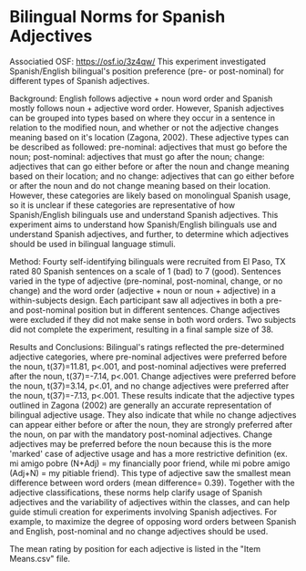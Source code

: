 # Bilingual Norms for Spanish Adjectives
Associatied OSF: https://osf.io/3z4qw/
This experiment investigated Spanish/English bilingual's position preference (pre- or post-nominal) for different types of Spanish adjectives.

Background: English follows adjective + noun word order and Spanish mostly follows noun + adjective word order. However, Spanish adjectives can be grouped into types based on where they occur in a sentence in relation to the modified noun, and whether or not the adjective changes meaning based on it's location (Zagona, 2002). These adjective types can be described as followed: pre-nominal: adjectives that must go before the noun; post-nominal: adjectives that must go after the noun; change: adjectives that can go either before or after the noun and change meaning based on their location; and no change: adjectives that can go either before or after the noun and do not change meaning based on their location. However, these categories are likely based on monolingual Spanish usage, so it is unclear if these categories are representative of how Spanish/English bilinguals use and understand Spanish adjectives. This experiment aims to understand how Spanish/English bilinguals use and understand Spanish adjectives, and further, to determine which adjectives should be used in bilingual language stimuli.

Method: Fourty self-identifying bilinguals were recruited from El Paso, TX rated 80 Spanish sentences on a scale of 1 (bad) to 7 (good). Sentences varied in the type of adjective (pre-nominal, post-nominal, change, or no change) and the word order (adjective + noun or noun + adjective) in a within-subjects design. Each participant saw all adjectives in both a pre- and post-nominal position but in different sentences. Change adjectives were excluded if they did not make sense in both word orders. Two subjects did not complete the experiment, resulting in a final sample size of 38.

Results and Conclusions: Bilingual's ratings reflected the pre-determined adjective categories, where pre-nominal adjectives were preferred before the noun, t(37)=11.81, p<.001, and post-nominal adjectives were preferred after the noun, t(37)=-7.14, p<.001. Change adjectives were preferred before the noun, t(37)=3.14, p<.01, and no change adjectives were preferred after the noun, t(37)=-7.13, p<.001. These results indicate that the adjective types outlined in Zagona (2002) are generally an accurate representation of bilingual adjective usage. They also indicate that while no change adjectives can appear either before or after the noun, they are strongly preferred after the noun, on par with the mandatory post-nominal adjectives. Change adjectives may be preferred before the noun because this is the more 'marked' case of adjective usage and has a more restrictive definition (ex. mi amigo pobre (N+Adj) = my financially poor friend, while mi pobre amigo (Adj+N) = my pitiable friend). This type of adjective saw the smallest mean difference between word orders (mean difference= 0.39). Together with the adjective classifications, these norms help clarify usage of Spanish adjectives and the variability of adjectives within the classes, and can help guide stimuli creation for experiments involving Spanish adjectives. For example, to maximize the degree of opposing word orders between Spanish and English, post-nominal and no change adjectives should be used.

The mean rating by position for each adjective is listed in the "Item Means.csv" file.
